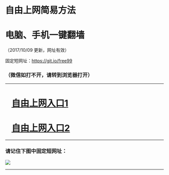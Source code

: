 ﻿# 自由上网简易方法

# 电脑、手机一键翻墙

（2017/10/09 更新，网址有效）

固定短网址：https://git.io/free99

### （微信如打不开，请转到浏览器打开）


***





# &nbsp;&nbsp; <a href="http://ft59195910.fwq-tz-1001.info/fwqtz01.html?t=100900116808 " target="_blank">自由上网入口1</a>
# &nbsp;&nbsp; <a href="http://ft1055931989.fwq-tz-1002.info/fwqtz02.html?t=100900126118 " target="_blank">自由上网入口2</a>
***

### 请记住下图中固定短网址：

<img src="https://s3-us-west-2.amazonaws.com/fwq-1001/yjfq-20170905okok.png" /> 


***

